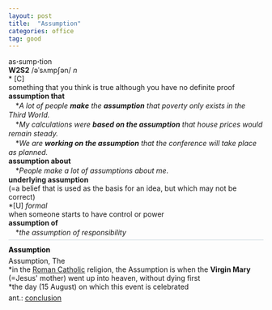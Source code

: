 ```yaml
---
layout: post
title:  "Assumption"
categories: office
tag: good
---
```

<DIV style="MARGIN: 0px 0px 5px">as<B>·</B>sump<B>·</B>tion<BR><B>W2S2</B> /əˈsʌmpʃən/ <I>n</I> <BR>* [C] <BR>something that you think is true although you have no definite proof<BR><B>assumption that</B><BR>　*<I>A lot of people <B>make</B> the <B>assumption</B> that poverty only exists in the Third World.</I><BR>　*<I>My calculations were <B>based on the assumption</B> that house prices would remain steady.</I><BR>　*<I>We are <B>working on the assumption</B> that the conference will take place as planned.</I><BR><B>assumption about</B><BR>　*<I>People make a lot of assumptions about me.</I><BR><B>underlying assumption</B><BR>(=a belief that is used as the basis for an idea, but which may not be correct) <BR>*[U] <I>formal</I> <BR>when someone starts to have control or power<BR><B>assumption of</B><BR>　*<I>the assumption of responsibility</I></DIV>
<DIV style="BORDER-TOP: #c7d4dc 1px solid; PADDING-BOTTOM: 0px; PADDING-TOP: 5px; PADDING-LEFT: 0px; PADDING-RIGHT: 0px"></DIV>
<DIV style="MARGIN: 5px 0px">
<DIV style="WIDTH: 100%">
<DIV style="FLOAT: left; LINE-HEIGHT: normal"></DIV>
<DIV style="WIDTH: 100%; OVERFLOW-X: hidden">
<DIV style="COLOR: #808080; MARGIN: 0px 0px 5px; LINE-HEIGHT: normal"><SPAN style="FONT-SIZE: 10.5pt; COLOR: #000000; LINE-HEIGHT: normal"><B>Assumption</B></SPAN> </DIV>
<DIV style="MARGIN: 0px 0px 5px">Assumption, The<BR>*in the <A href="{{ site.baseurl }}/Roman%20Catholic"><U>Roman Catholic</U></A> religion, the Assumption is when the <B>Virgin Mary</B> (=Jesus' mother) went up into heaven, without dying first<BR>*the day (15 August) on which this event is celebrated</DIV>
<DIV style="MARGIN: 0px 0px 5px">
<DIV style="MARGIN: 4px 0px">ant.: <A href="{{ site.baseurl }}/conclusion"><U>conclusion</U></A></DIV></DIV>
